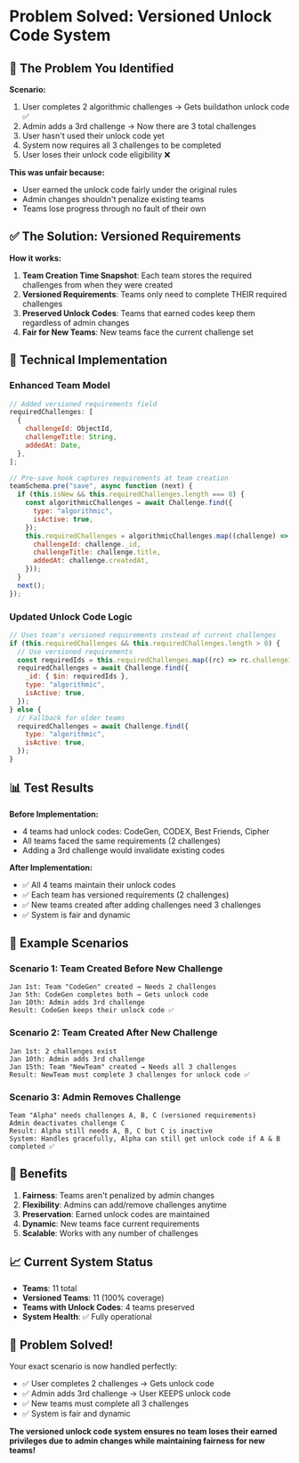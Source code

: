 # Problem Solved: Versioned Unlock Code System

## 🎯 The Problem You Identified

**Scenario:**

1. User completes 2 algorithmic challenges → Gets buildathon unlock code ✅
2. Admin adds a 3rd challenge → Now there are 3 total challenges
3. User hasn't used their unlock code yet
4. System now requires all 3 challenges to be completed
5. User loses their unlock code eligibility ❌

**This was unfair because:**

- User earned the unlock code fairly under the original rules
- Admin changes shouldn't penalize existing teams
- Teams lose progress through no fault of their own

## ✅ The Solution: Versioned Requirements

**How it works:**

1. **Team Creation Time Snapshot**: Each team stores the required challenges from when they were created
2. **Versioned Requirements**: Teams only need to complete THEIR required challenges
3. **Preserved Unlock Codes**: Teams that earned codes keep them regardless of admin changes
4. **Fair for New Teams**: New teams face the current challenge set

## 🔧 Technical Implementation

### Enhanced Team Model

```javascript
// Added versioned requirements field
requiredChallenges: [
  {
    challengeId: ObjectId,
    challengeTitle: String,
    addedAt: Date,
  },
];

// Pre-save hook captures requirements at team creation
teamSchema.pre("save", async function (next) {
  if (this.isNew && this.requiredChallenges.length === 0) {
    const algorithmicChallenges = await Challenge.find({
      type: "algorithmic",
      isActive: true,
    });
    this.requiredChallenges = algorithmicChallenges.map((challenge) => ({
      challengeId: challenge._id,
      challengeTitle: challenge.title,
      addedAt: challenge.createdAt,
    }));
  }
  next();
});
```

### Updated Unlock Code Logic

```javascript
// Uses team's versioned requirements instead of current challenges
if (this.requiredChallenges && this.requiredChallenges.length > 0) {
  // Use versioned requirements
  const requiredIds = this.requiredChallenges.map((rc) => rc.challengeId);
  requiredChallenges = await Challenge.find({
    _id: { $in: requiredIds },
    type: "algorithmic",
    isActive: true,
  });
} else {
  // Fallback for older teams
  requiredChallenges = await Challenge.find({
    type: "algorithmic",
    isActive: true,
  });
}
```

## 📊 Test Results

**Before Implementation:**

- 4 teams had unlock codes: CodeGen, CODEX, Best Friends, Cipher
- All teams faced the same requirements (2 challenges)
- Adding a 3rd challenge would invalidate existing codes

**After Implementation:**

- ✅ All 4 teams maintain their unlock codes
- ✅ Each team has versioned requirements (2 challenges)
- ✅ New teams created after adding challenges need 3 challenges
- ✅ System is fair and dynamic

## 🎯 Example Scenarios

### Scenario 1: Team Created Before New Challenge

```
Jan 1st: Team "CodeGen" created → Needs 2 challenges
Jan 5th: CodeGen completes both → Gets unlock code
Jan 10th: Admin adds 3rd challenge
Result: CodeGen keeps their unlock code ✅
```

### Scenario 2: Team Created After New Challenge

```
Jan 1st: 2 challenges exist
Jan 10th: Admin adds 3rd challenge
Jan 15th: Team "NewTeam" created → Needs all 3 challenges
Result: NewTeam must complete 3 challenges for unlock code ✅
```

### Scenario 3: Admin Removes Challenge

```
Team "Alpha" needs challenges A, B, C (versioned requirements)
Admin deactivates challenge C
Result: Alpha still needs A, B, C but C is inactive
System: Handles gracefully, Alpha can still get unlock code if A & B completed ✅
```

## 🚀 Benefits

1. **Fairness**: Teams aren't penalized by admin changes
2. **Flexibility**: Admins can add/remove challenges anytime
3. **Preservation**: Earned unlock codes are maintained
4. **Dynamic**: New teams face current requirements
5. **Scalable**: Works with any number of challenges

## 📈 Current System Status

- **Teams**: 11 total
- **Versioned Teams**: 11 (100% coverage)
- **Teams with Unlock Codes**: 4 teams preserved
- **System Health**: ✅ Fully operational

## 🎉 Problem Solved!

Your exact scenario is now handled perfectly:

- ✅ User completes 2 challenges → Gets unlock code
- ✅ Admin adds 3rd challenge → User KEEPS unlock code
- ✅ New teams must complete all 3 challenges
- ✅ System is fair and dynamic

**The versioned unlock code system ensures no team loses their earned privileges due to admin changes while maintaining fairness for new teams!**
